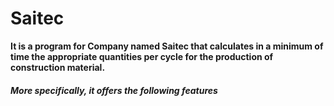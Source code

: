 # Saitec
**It is a program for Company named Saitec that calculates in a minimum of time the appropriate quantities per cycle for the production of construction material.**
##### More specifically, it offers the following features
